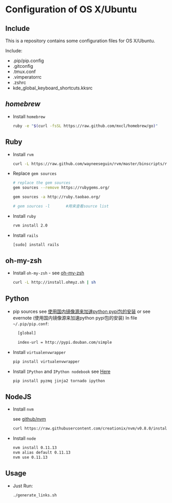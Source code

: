 # Configuration of OS X/Ubuntu

## Include
  This is a repository contains some configuration files for OS X/Ubuntu.

  Include:
  * .pip/pip.config
  * .gitconfig
  * .tmux.conf
  * .vimperatorrc
  * .zshrc
  * kde_global_keyboard_shortcuts.kksrc


## *homebrew*
  * Install `homebrew`

    ```bash
    ruby -e "$(curl -fsSL https://raw.github.com/mxcl/homebrew/go)"
    ```

## Ruby

  * Install `rvm`

    ```bash
    curl -L https://raw.github.com/wayneeseguin/rvm/master/binscripts/rvm-installer | bash -s stable --autolibs=enabled
    ```

  * Replace `gem sources`

    ```bash
    # replace the gem sources
    gem sources --remove https://rubygems.org/

    gem sources -a http://ruby.taobao.org/

    # gem sources -l       #用来查看source list
    ```

  * Install `ruby`

    ```bash
    rvm install 2.0
    ```

  * Install `rails`

    ```bash
    [sudo] install rails
    ```


## oh-my-zsh

  * Install `oh-my-zsh` -  see [oh-my-zsh](https://github.com/robbyrussell/oh-my-zsh)
  
    ```bash
    curl -L http://install.ohmyz.sh | sh
    ```

## Python

  * pip sources
    see [使用国内镜像源来加速python pypi包的安装](http://topmanopensource.iteye.com/blog/2004853)
    or see evernote (使用国内镜像源来加速python pypi包的安装)
    In file `~/.pip/pip.conf`:

    ```bash
      [global]

      index-url = http://pypi.douban.com/simple
    ```

  * Install `virtualenvwrapper`

    ```bash
    pip install virtualenvwrapper
    ```

  * Install `IPython` and `IPython nodebook`
    see [Here](http://ipython.org/install.html)

    ```bash
    pip install pyzmq jinja2 tornado ipython
    ```

## NodeJS

  * Install `nvm`

    see [github/nvm](https://github.com/creationix/nvm)
    ```bash
    curl https://raw.githubusercontent.com/creationix/nvm/v0.8.0/install.sh | sh
    ```

  * Install `node`

    ```bash
    nvm install 0.11.13
    nvm alias default 0.11.13
    nvm use 0.11.13
    ```

## Usage

  * Just Run:

    ```bash
    ./generate_links.sh
    ```
